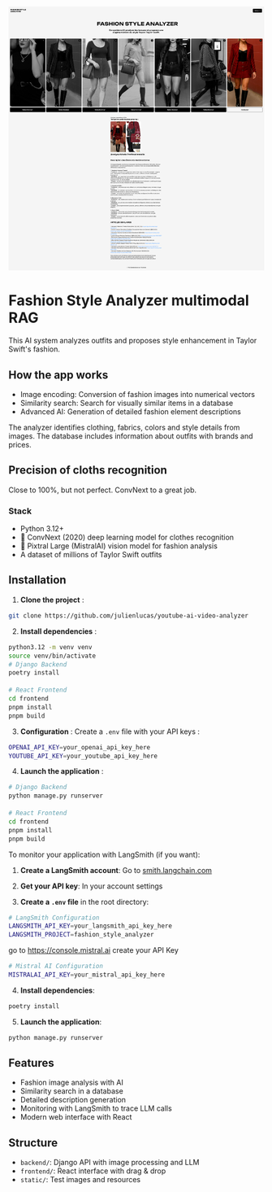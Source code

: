 ![Fashion Style Analyzer Header](header.png)

# Fashion Style Analyzer multimodal RAG

This AI system analyzes outfits and proposes style enhancement in Taylor Swift's fashion.

## How the app works
- Image encoding: Conversion of fashion images into numerical vectors
- Similarity search: Search for visually similar items in a database
- Advanced AI: Generation of detailed fashion element descriptions

The analyzer identifies clothing, fabrics, colors and style details from images. The database includes information about outfits with brands and prices.

## Precision of cloths recognition
Close to 100%, but not perfect.
ConvNext to a great job.

### Stack
- Python 3.12+
- 💎 ConvNext (2020) deep learning model for clothes recognition
- 🧠 Pixtral Large (MistralAI) vision model for fashion analysis
- A dataset of millions of Taylor Swift outfits

## Installation

1. **Clone the project** :
```bash
git clone https://github.com/julienlucas/youtube-ai-video-analyzer
```

2. **Install dependencies** :
```bash
python3.12 -m venv venv
source venv/bin/activate
# Django Backend
poetry install

# React Frontend
cd frontend
pnpm install
pnpm build
```

3. **Configuration** :
Create a `.env` file with your API keys :
```bash
OPENAI_API_KEY=your_openai_api_key_here
YOUTUBE_API_KEY=your_youtube_api_key_here
```

4. **Launch the application** :
```bash
# Django Backend
python manage.py runserver

# React Frontend
cd frontend
pnpm install
pnpm build
```

To monitor your application with LangSmith (if you want):

1. **Create a LangSmith account**: Go to [smith.langchain.com](https://smith.langchain.com)

2. **Get your API key**: In your account settings

3. **Create a `.env` file** in the root directory:
```bash
# LangSmith Configuration
LANGSMITH_API_KEY=your_langsmith_api_key_here
LANGSMITH_PROJECT=fashion_style_analyzer
```

go to https://console.mistral.ai create your API Key
```bash
# Mistral AI Configuration
MISTRALAI_API_KEY=your_mistral_api_key_here
```

4. **Install dependencies**:
```bash
poetry install
```

5. **Launch the application**:
```bash
python manage.py runserver
```

## Features

- Fashion image analysis with AI
- Similarity search in a database
- Detailed description generation
- Monitoring with LangSmith to trace LLM calls
- Modern web interface with React

## Structure

- `backend/`: Django API with image processing and LLM
- `frontend/`: React interface with drag & drop
- `static/`: Test images and resources
